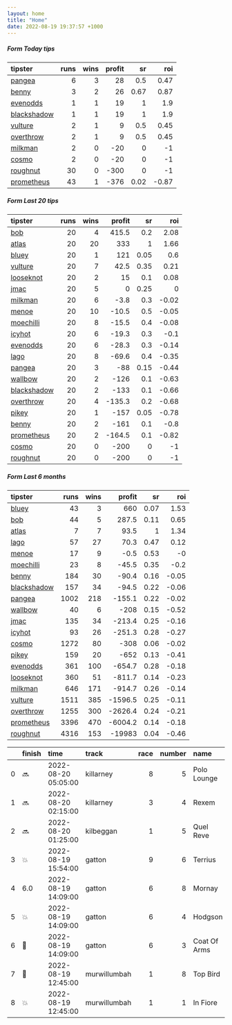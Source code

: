 ```yaml
---   
layout: home  
title: "Home"   
date: 2022-08-19 19:37:57 +1000  
---   
```



##### Form Today tips   

| tipster                                                         |   runs |   wins |   profit |   sr |   roi |
|:----------------------------------------------------------------|-------:|-------:|---------:|-----:|------:|
| [pangea](https://mrwayneo.github.io/tips/pangea.html)           |      6 |      3 |       28 | 0.5  |  0.47 |
| [benny](https://mrwayneo.github.io/tips/benny.html)             |      3 |      2 |       26 | 0.67 |  0.87 |
| [evenodds](https://mrwayneo.github.io/tips/evenodds.html)       |      1 |      1 |       19 | 1    |  1.9  |
| [blackshadow](https://mrwayneo.github.io/tips/blackshadow.html) |      1 |      1 |       19 | 1    |  1.9  |
| [vulture](https://mrwayneo.github.io/tips/vulture.html)         |      2 |      1 |        9 | 0.5  |  0.45 |
| [overthrow](https://mrwayneo.github.io/tips/overthrow.html)     |      2 |      1 |        9 | 0.5  |  0.45 |
| [milkman](https://mrwayneo.github.io/tips/milkman.html)         |      2 |      0 |      -20 | 0    | -1    |
| [cosmo](https://mrwayneo.github.io/tips/cosmo.html)             |      2 |      0 |      -20 | 0    | -1    |
| [roughnut](https://mrwayneo.github.io/tips/roughnut.html)       |     30 |      0 |     -300 | 0    | -1    |
| [prometheus](https://mrwayneo.github.io/tips/prometheus.html)   |     43 |      1 |     -376 | 0.02 | -0.87 |

##### Form Last 20 tips   

| tipster                                                         |   runs |   wins |   profit |   sr |   roi |
|:----------------------------------------------------------------|-------:|-------:|---------:|-----:|------:|
| [bob](https://mrwayneo.github.io/tips/bob.html)                 |     20 |      4 |    415.5 | 0.2  |  2.08 |
| [atlas](https://mrwayneo.github.io/tips/atlas.html)             |     20 |     20 |    333   | 1    |  1.66 |
| [bluey](https://mrwayneo.github.io/tips/bluey.html)             |     20 |      1 |    121   | 0.05 |  0.6  |
| [vulture](https://mrwayneo.github.io/tips/vulture.html)         |     20 |      7 |     42.5 | 0.35 |  0.21 |
| [looseknot](https://mrwayneo.github.io/tips/looseknot.html)     |     20 |      2 |     15   | 0.1  |  0.08 |
| [jmac](https://mrwayneo.github.io/tips/jmac.html)               |     20 |      5 |      0   | 0.25 |  0    |
| [milkman](https://mrwayneo.github.io/tips/milkman.html)         |     20 |      6 |     -3.8 | 0.3  | -0.02 |
| [menoe](https://mrwayneo.github.io/tips/menoe.html)             |     20 |     10 |    -10.5 | 0.5  | -0.05 |
| [moechilli](https://mrwayneo.github.io/tips/moechilli.html)     |     20 |      8 |    -15.5 | 0.4  | -0.08 |
| [icyhot](https://mrwayneo.github.io/tips/icyhot.html)           |     20 |      6 |    -19.3 | 0.3  | -0.1  |
| [evenodds](https://mrwayneo.github.io/tips/evenodds.html)       |     20 |      6 |    -28.3 | 0.3  | -0.14 |
| [lago](https://mrwayneo.github.io/tips/lago.html)               |     20 |      8 |    -69.6 | 0.4  | -0.35 |
| [pangea](https://mrwayneo.github.io/tips/pangea.html)           |     20 |      3 |    -88   | 0.15 | -0.44 |
| [wallbow](https://mrwayneo.github.io/tips/wallbow.html)         |     20 |      2 |   -126   | 0.1  | -0.63 |
| [blackshadow](https://mrwayneo.github.io/tips/blackshadow.html) |     20 |      2 |   -133   | 0.1  | -0.66 |
| [overthrow](https://mrwayneo.github.io/tips/overthrow.html)     |     20 |      4 |   -135.3 | 0.2  | -0.68 |
| [pikey](https://mrwayneo.github.io/tips/pikey.html)             |     20 |      1 |   -157   | 0.05 | -0.78 |
| [benny](https://mrwayneo.github.io/tips/benny.html)             |     20 |      2 |   -161   | 0.1  | -0.8  |
| [prometheus](https://mrwayneo.github.io/tips/prometheus.html)   |     20 |      2 |   -164.5 | 0.1  | -0.82 |
| [cosmo](https://mrwayneo.github.io/tips/cosmo.html)             |     20 |      0 |   -200   | 0    | -1    |
| [roughnut](https://mrwayneo.github.io/tips/roughnut.html)       |     20 |      0 |   -200   | 0    | -1    |

##### Form Last 6 months   

| tipster                                                         |   runs |   wins |   profit |   sr |   roi |
|:----------------------------------------------------------------|-------:|-------:|---------:|-----:|------:|
| [bluey](https://mrwayneo.github.io/tips/bluey.html)             |     43 |      3 |    660   | 0.07 |  1.53 |
| [bob](https://mrwayneo.github.io/tips/bob.html)                 |     44 |      5 |    287.5 | 0.11 |  0.65 |
| [atlas](https://mrwayneo.github.io/tips/atlas.html)             |      7 |      7 |     93.5 | 1    |  1.34 |
| [lago](https://mrwayneo.github.io/tips/lago.html)               |     57 |     27 |     70.3 | 0.47 |  0.12 |
| [menoe](https://mrwayneo.github.io/tips/menoe.html)             |     17 |      9 |     -0.5 | 0.53 | -0    |
| [moechilli](https://mrwayneo.github.io/tips/moechilli.html)     |     23 |      8 |    -45.5 | 0.35 | -0.2  |
| [benny](https://mrwayneo.github.io/tips/benny.html)             |    184 |     30 |    -90.4 | 0.16 | -0.05 |
| [blackshadow](https://mrwayneo.github.io/tips/blackshadow.html) |    157 |     34 |    -94.5 | 0.22 | -0.06 |
| [pangea](https://mrwayneo.github.io/tips/pangea.html)           |   1002 |    218 |   -155.1 | 0.22 | -0.02 |
| [wallbow](https://mrwayneo.github.io/tips/wallbow.html)         |     40 |      6 |   -208   | 0.15 | -0.52 |
| [jmac](https://mrwayneo.github.io/tips/jmac.html)               |    135 |     34 |   -213.4 | 0.25 | -0.16 |
| [icyhot](https://mrwayneo.github.io/tips/icyhot.html)           |     93 |     26 |   -251.3 | 0.28 | -0.27 |
| [cosmo](https://mrwayneo.github.io/tips/cosmo.html)             |   1272 |     80 |   -308   | 0.06 | -0.02 |
| [pikey](https://mrwayneo.github.io/tips/pikey.html)             |    159 |     20 |   -652   | 0.13 | -0.41 |
| [evenodds](https://mrwayneo.github.io/tips/evenodds.html)       |    361 |    100 |   -654.7 | 0.28 | -0.18 |
| [looseknot](https://mrwayneo.github.io/tips/looseknot.html)     |    360 |     51 |   -811.7 | 0.14 | -0.23 |
| [milkman](https://mrwayneo.github.io/tips/milkman.html)         |    646 |    171 |   -914.7 | 0.26 | -0.14 |
| [vulture](https://mrwayneo.github.io/tips/vulture.html)         |   1511 |    385 |  -1596.5 | 0.25 | -0.11 |
| [overthrow](https://mrwayneo.github.io/tips/overthrow.html)     |   1255 |    300 |  -2626.4 | 0.24 | -0.21 |
| [prometheus](https://mrwayneo.github.io/tips/prometheus.html)   |   3396 |    470 |  -6004.2 | 0.14 | -0.18 |
| [roughnut](https://mrwayneo.github.io/tips/roughnut.html)       |   4316 |    153 | -19983   | 0.04 | -0.46 |

|    | finish            | time                | track        |   race |   number | name         |   odds | tipster           |
|---:|:------------------|:--------------------|:-------------|-------:|---------:|:-------------|-------:|:------------------|
|  0 | :soon:            | 2022-08-20 05:05:00 | killarney    |      8 |        5 | Polo Lounge  |    0   | overthrow         |
|  1 | :soon:            | 2022-08-20 02:15:00 | killarney    |      3 |        4 | Rexem        |    0   | milkman           |
|  2 | :soon:            | 2022-08-20 01:25:00 | kilbeggan    |      1 |        5 | Quel Reve    |    0   | milkman           |
|  3 | :boom:            | 2022-08-19 15:54:00 | gatton       |      9 |        6 | Terrius      |    3.8 | pangea            |
|  4 | 6.0               | 2022-08-19 14:09:00 | gatton       |      6 |        8 | Mornay       |   10   | pangea            |
|  5 | :boom:            | 2022-08-19 14:09:00 | gatton       |      6 |        4 | Hodgson      |    2.6 | benny,blackshadow |
|  6 | :2nd_place_medal: | 2022-08-19 14:09:00 | gatton       |      6 |        3 | Coat Of Arms |    6   | vulture,pangea    |
|  7 | :3rd_place_medal: | 2022-08-19 12:45:00 | murwillumbah |      1 |        8 | Top Bird     |    8.5 | benny,pangea      |
|  8 | :boom:            | 2022-08-19 12:45:00 | murwillumbah |      1 |        1 | In Fiore     |    3.2 | benny,pangea      |